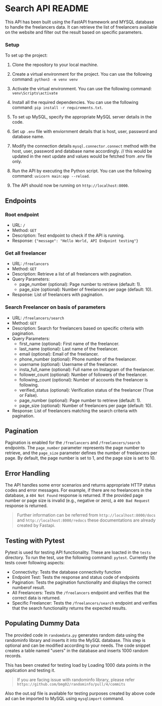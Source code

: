 # Search API README

This API has been built using the FastAPI framework and MYSQL database to handle the freelancers data. It can retrieve the list of freelancers available on the website and filter out the result based on specific parameters.

### Setup

To set up the project:

1. Clone the repository to your local machine.
2. Create a virtual environment for the project. You can use the following command: `python3 -m venv venv`
3. Activate the virtual environment. You can use the following command: `venv\Scripts\activate`

4. Install all the required dependencies. You can use the following command: `pip install -r requirements.txt`.
5. To set up MySQL, specify the appropriate MySQL server details in the code.
6. Set up `.env` file with enviornment details that is host, user, password and database name.
7. Modify the connection details `mysql.connector.connect` method with the host, user, password and database name accordingly.
   // this would be updated in the next update and values would be fetched from .env file only.
8. Run the API by executing the Python script. You can use the following command: `uvicorn main:app --reload`.
9. The API should now be running on `http://localhost:8000`.

## Endpoints

### Root endpoint

- URL: `/`
- Method: `GET`
- Description: Test endpoint to check if the API is running.
- Response: `{"message": "Hello World, API Endpoint testing"}`

### Get all freelancer

- URL: `/freelancers`
- Method: `GET`
- Description: Retrieve a list of all freelancers with pagination.
- Query Parameters:
  - page_number (optional): Page number to retrieve (default: 1).
  - page_size (optional): Number of freelancers per page (default: 10).
- Response: List of freelancers with pagination.

### Search Freelancer on basis of parameters

- URL: `/freelancers/search`
- Method: `GET`
- Description: Search for freelancers based on specific criteria with pagination.
- Query Parameters:
  - first_name (optional): First name of the freelancer.
  - last_name (optional): Last name of the freelancer.
  - email (optional): Email of the freelancer.
  - phone_number (optional): Phone number of the freelancer.
  - username (optional): Username of the freelancer.
  - insta_full_name (optional): Full name on Instagram of the freelancer.
  - follower_count (optional): Number of followers of the freelancer.
  - following_count (optional): Number of accounts the freelancer is following.
  - verified_status (optional): Verification status of the freelancer (True or False).
  - page_number (optional): Page number to retrieve (default: 1).
  - page_size (optional): Number of freelancers per page (default: 10).
- Response: List of freelancers matching the search criteria with pagination.

## Pagination

Pagination is enabled for the `/freelancers` and `/freelancers/search` endpoints. The `page_number` parameter represents the page number to retrieve, and the `page_size` parameter defines the number of freelancers per page. By default, the page number is set to 1, and the page size is set to 10.

## Error Handling

The API handles some error scenarios and returns appropriate HTTP status codes and error messages. For example, if there are no freelancers in the database, a `404 Not Found` response is returned. If the provided page number or page size is invalid (e.g., negative or zero), a `400 Bad Request` response is returned.

> Further information can be referred from `http://localhost:8000/docs` and `http://localhost:8000/redocs` these documentations are already created by Fastapi.

## Testing with Pytest

Pytest is used for testing API functionality. These are loacted in the `tests` directory. To run the test, use the following command: `pytest`.
Currently the tests cover following aspects:

- Connectivity: Tests the database connectivity function
- Endpoint Test: Tests the response and status code of endpoints
- Pagination: Tests the pagination functionality and displays the correct numberof result.
- All Freelancers: Tests the `/freelancers` endpoint and verifies that the correct data is returned.
- Specific Freelancer: Tests the `/freelancers/search` endpoint and verifies that the search functionality returns the expected results.

## Populating Dummy Data

The provided code in `randomdata.py` generates random data using the randominfo library and inserts it into the MySQL database. This step is optional and can be modified according to your needs. The code snippet creates a table named "users" in the database and inserts 1000 random records.

This has been created for testing load by Loading 1000 data points in the application and testing it.

> If you are facing issue with randominfo library, please refer `https://github.com/bmg02/randominfo/pull/4/commits`

Also the out.sql file is available for testing purposes created by above code ad can be imported to MySQL using `mysqlimport` command.
